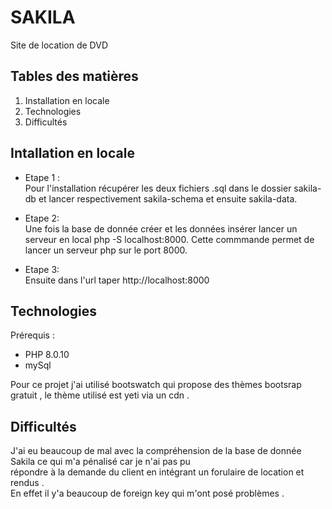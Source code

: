 # SAKILA 

Site de location de DVD

## Tables des matières

1. Installation en locale
2. Technologies
3. Difficultés


## Intallation en locale

* Etape 1 :</br>
Pour l'installation récupérer les deux fichiers .sql  dans le dossier sakila-db et lancer respectivement sakila-schema et ensuite sakila-data.

* Etape 2:</br>
Une fois la base de donnée créer et les données insérer lancer un serveur en local php -S localhost:8000. Cette commmande permet de lancer un serveur php sur le port 8000.

* Etape 3:</br>
Ensuite dans l'url taper http://localhost:8000

## Technologies

Prérequis : <br>

- PHP 8.0.10
- mySql

<p> Pour ce projet j'ai utilisé bootswatch qui propose des thèmes bootsrap gratuit , le thème utilisé est yeti via un cdn .<br></p>

## Difficultés

<p> J'ai eu beaucoup de mal avec la compréhension de la base de donnée Sakila ce qui m'a pénalisé car je n'ai pas pu <br>
répondre à la demande du client en intégrant un forulaire de location et rendus .<br>
En effet il y'a beaucoup de foreign key qui m'ont posé problèmes . <br> <p>





 